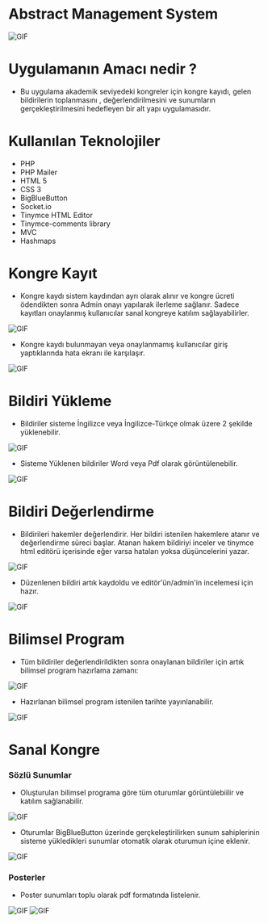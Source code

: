 # Abstract Management System

![GIF](/repo-images/image1.png)


# Uygulamanın Amacı nedir ?

* Bu uygulama akademik seviyedeki kongreler için kongre kayıdı, gelen bildirilerin toplanmasını , değerlendirilmesini ve sunumların gerçekleştirilmesini hedefleyen bir alt yapı uygulamasıdır.

# Kullanılan Teknolojiler

* PHP
* PHP Mailer
* HTML 5
* CSS 3
* BigBlueButton
* Socket.io
* Tinymce HTML Editor
* Tinymce-comments library
* MVC
* Hashmaps

# Kongre Kayıt

* Kongre kaydı sistem kaydından ayrı olarak alınır ve kongre ücreti ödendikten sonra Admin onayı yapılarak ilerleme sağlanır. Sadece kayıtları onaylanmış kullanıcılar sanal kongreye katılım sağlayabilirler.

![GIF](/repo-images/image2.png)

* Kongre kaydı bulunmayan veya onaylanmamış kullanıcılar giriş yaptıklarında hata ekranı ile karşılaşır.

![GIF](/repo-images/image14.png)


# Bildiri Yükleme

* Bildiriler sisteme İngilizce veya İngilizce-Türkçe olmak üzere 2 şekilde yüklenebilir.

![GIF](/repo-images/image3.png)

* Sisteme Yüklenen bildiriler Word veya Pdf olarak görüntülenebilir.

![GIF](/repo-images/image4.png)

# Bildiri Değerlendirme

* Bildirileri hakemler değerlendirir. Her bildiri istenilen hakemlere atanır ve değerlendirme süreci başlar. Atanan hakem bildiriyi inceler ve tinymce html editörü içerisinde eğer varsa hataları yoksa düşüncelerini yazar.

![GIF](/repo-images/image6.png)
    
* Düzenlenen bildiri artık kaydoldu ve editör'ün/admin'in incelemesi için hazır.

![GIF](/repo-images/image7.png)

# Bilimsel Program

* Tüm bildiriler değerlendirildikten sonra onaylanan bildiriler için artık bilimsel program hazırlama zamanı:

![GIF](/repo-images/image8.png)

* Hazırlanan bilimsel program istenilen tarihte yayınlanabilir.

![GIF](/repo-images/image9.png)

# Sanal Kongre
### Sözlü Sunumlar
* Oluşturulan bilimsel programa göre tüm oturumlar görüntülebiilir ve katılım sağlanabilir.

![GIF](/repo-images/image10.png)

* Oturumlar BigBlueButton üzerinde gerçkeleştirilirken sunum sahiplerinin sisteme yükledikleri sunumlar otomatik olarak oturumun içine eklenir. 

![GIF](/repo-images/image11.png)


### Posterler

* Poster sunumları toplu olarak pdf formatında listelenir.

![GIF](/repo-images/image12.png)
![GIF](/repo-images/image13.png)

